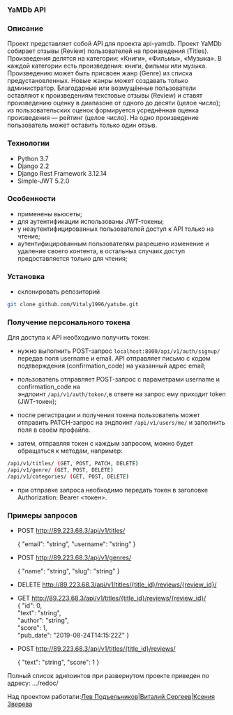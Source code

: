 ### YaMDb API
### Описание
Проект представляет собой API для проекта api-yamdb.
Проект YaMDb собирает отзывы (Review) пользователей на произведения (Titles). Произведения делятся на категории: «Книги», «Фильмы», «Музыка». 
В каждой категории есть произведения: книги, фильмы или музыка. Произведению может быть присвоен жанр (Genre) из списка предустановленных. Новые жанры может создавать только администратор. Благодарные или возмущённые пользователи оставляют к произведениям текстовые отзывы (Review) и ставят произведению оценку в диапазоне от одного до десяти (целое число); из пользовательских оценок формируется усреднённая оценка произведения — рейтинг (целое число). На одно произведение пользователь может оставить только один отзыв.

### Технологии
- Python 3.7
- Django 2.2
- Django Rest Framework 3.12.14
- Simple-JWT 5.2.0

### Особенности
- применены вьюсеты;
- для аутентификации использованы JWT-токены;
- у неаутентифицированных пользователей доступ к API только на чтение;
- аутентифицированным пользователям разрешено изменение и удаление своего контента, в остальных случаях доступ предоставляется только для чтения;

### Установка
- склонировать репозиторий
```sh
git clone github.com/Vitaly1996/yatube.git
```

### Получение персонального токена
Для доступа к API необходимо получить токен: 
- нужно выполнить POST-запрос ```localhost:8000/api/v1/auth/signup/``` передав поля username и email.
API отправляет письмо с кодом подтверждения (confirmation_code) на указанный адрес email;

- пользователь отправляет POST-запрос с параметрами username и confirmation_code на  
эндпоинт ```/api/v1/auth/token/```,в ответе на запрос ему приходит token (JWT-токен);

- после регистрации и получения токена пользователь может отправить PATCH-запрос 
на эндпоинт ```/api/v1/users/me/``` и заполнить поля в своём профайле.

- затем, отправляя токен с каждым запросом, можно будет обращаться к методам, например: 
```sh
/api/v1/titles/ (GET, POST, PATCH, DELETE)    
/api/v1/genre/ (GET, POST, DELETE)    
/api/v1/categories/ (GET, POST, DELETE)    
```

- при отправке запроса необходимо передать токен в заголовке Authorization: Bearer <токен>.

### Примеры запросов
  - POST   http://89.223.68.3/api/v1/titles/   

    {
      "email": "string",
      "username": "string"
    }

  - POST   http://89.223.68.3/api/v1/genres/
  
    {
      "name": "string",
      "slug": "string"
    }

  - DELETE http://89.223.68.3/api/v1/titles/{title_id}/reviews/{review_id}/ 
  
  - GET    http://89.223.68.3/api/v1/titles/{title_id}/reviews/{review_id}/    
    {
      "id": 0,    
      "text": "string",    
      "author": "string",    
      "score": 1,    
      "pub_date": "2019-08-24T14:15:22Z"
    }     
    
  - POST   http://89.223.68.3/api/v1/titles/{title_id}/reviews/
    
    {
      "text": "string",
      "score": 1
    }
    
Полный список эднпоинтов при развернутом проекте приведен по адресу: .../redoc/

Над проектом работали:[Лев Подъельников](https://github.com/podlev)|[Виталий Сергеев](https://github.com/Vitaly1996)|[Ксения Зверева](https://github.com/Ksenia175)

